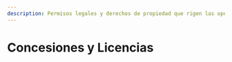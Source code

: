 ```yaml
---
description: Permisos legales y derechos de propiedad que rigen las operaciones.
---
```


# Concesiones y Licencias

